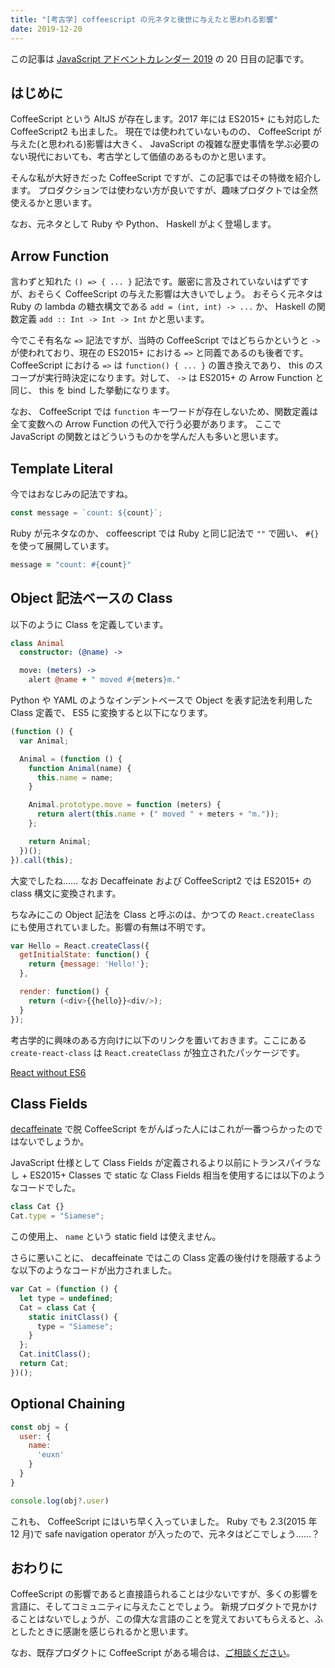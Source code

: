 ```yaml
---
title: "[考古学] coffeescript の元ネタと後世に与えたと思われる影響"
date: 2019-12-20
---
```


この記事は [JavaScript アドベントカレンダー 2019](https://qiita.com/advent-calendar/2019/javascript) の 20 日目の記事です。

## はじめに

CoffeeScript という AltJS が存在します。2017 年には ES2015+ にも対応した CoffeeScript2 も出ました。
現在では使われていないものの、 CoffeeScript が与えた(と思われる)影響は大きく、 JavaScript の複雑な歴史事情を学ぶ必要のない現代においても、考古学として価値のあるものかと思います。

そんな私が大好きだった CoffeeScript ですが、この記事ではその特徴を紹介します。
プロダクションでは使わない方が良いですが、趣味プロダクトでは全然使えるかと思います。

なお、元ネタとして Ruby や Python、 Haskell がよく登場します。

## Arrow Function

言わずと知れた `() => { ... }` 記法です。厳密に言及されていないはずですが、おそらく CoffeeScript の与えた影響は大きいでしょう。
おそらく元ネタは Ruby の lambda の糖衣構文である `add = (int, int) -> ...` か、 Haskell の関数定義 `add :: Int -> Int -> Int` かと思います。

今でこそ有名な `=>` 記法ですが、当時の CoffeeScript ではどちらかというと `->` が使われており、現在の ES2015+ における `=>` と同義であるのも後者です。
CoffeeScript における `=>` は `function() { ... }` の置き換えであり、 this のスコープが実行時決定になります。対して、 `->` は ES2015+ の Arrow Function と同じ、 this を bind した挙動になります。

なお、 CoffeeScript では `function` キーワードが存在しないため、関数定義は全て変数への Arrow Function の代入で行う必要があります。
ここで JavaScript の関数とはどういうものかを学んだ人も多いと思います。

## Template Literal

今ではおなじみの記法ですね。

```javascript
const message = `count: ${count}`;
```

Ruby が元ネタなのか、 coffeescript では Ruby と同じ記法で `""` で囲い、 `#{}` を使って展開しています。

```coffee
message = "count: #{count}"
```

## Object 記法ベースの Class

以下のように Class を定義しています。

```coffee
class Animal
  constructor: (@name) ->

  move: (meters) ->
    alert @name + " moved #{meters}m."
```

Python や YAML のようなインデントベースで Object を表す記法を利用した Class 定義で、 ES5 に変換すると以下になります。

```javascript
(function () {
  var Animal;

  Animal = (function () {
    function Animal(name) {
      this.name = name;
    }

    Animal.prototype.move = function (meters) {
      return alert(this.name + (" moved " + meters + "m."));
    };

    return Animal;
  })();
}).call(this);
```

大変でしたね…… なお Decaffeinate および CoffeeScript2 では ES2015+ の class 構文に変換されます。

ちなみにこの Object 記法を Class と呼ぶのは、かつての `React.createClass` にも使用されていました。影響の有無は不明です。

```javascript
var Hello = React.createClass({
  getInitialState: function() {
    return {message: 'Hello!'};
  },

  render: function() {
    return (<div>{{hello}}<div/>);
  }
});
```

考古学的に興味のある方向けに以下のリンクを置いておきます。ここにある `create-react-class` は `React.createClass` が独立されたパッケージです。

[React without ES6](https://reactjs.org/docs/react-without-es6.html)

## Class Fields

[decaffeinate](https://github.com/decaffeinate/decaffeinate) で脱 CoffeeScript をがんばった人にはこれが一番つらかったのではないでしょうか。

JavaScript 仕様として Class Fields が定義されるより以前にトランスパイラなし + ES2015+ Classes で static な Class Fields 相当を使用するには以下のようなコードでした。

```javascript
class Cat {}
Cat.type = "Siamese";
```

この使用上、 `name` という static field は使えません。

さらに悪いことに、 decaffeinate ではこの Class 定義の後付けを隠蔽するような以下のようなコードが出力されました。

```javascript
var Cat = (function () {
  let type = undefined;
  Cat = class Cat {
    static initClass() {
      type = "Siamese";
    }
  };
  Cat.initClass();
  return Cat;
})();
```

## Optional Chaining

```javascript
const obj = {
  user: {
    name:
      'euxn'
    }
  }
}

console.log(obj?.user)
```

これも、 CoffeeScript にはいち早く入っていました。
Ruby でも 2.3(2015 年 12 月)で safe navigation operator が入ったので、元ネタはどこでしょう……？

## おわりに

CoffeeScript の影響であると直接語られることは少ないですが、多くの影響を言語に、そしてコミュニティに与えたことでしょう。
新規プロダクトで見かけることはないでしょうが、この偉大な言語のことを覚えておいてもらえると、ふとしたときに感謝を感じられるかと思います。

なお、既存プロダクトに CoffeeScript がある場合は、[ご相談ください](https://twitter.com/euxn23)。
